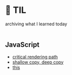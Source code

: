 # 📝 TIL

archiving what I learned today
<br />
<br />

## JavaScript

-   [critical rendering path](https://github.com/seoyoung-dev/TIL/blob/main/notes/JavaScript/crtical_rendering_path.md)
-   [shallow copy, deep copy](https://github.com/seoyoung-dev/TIL/blob/main/notes/JavaScript/shallow_copy_deep_copy.md)
-   [this](https://github.com/seoyoung-dev/TIL/blob/main/notes/JavaScript/this.md)
